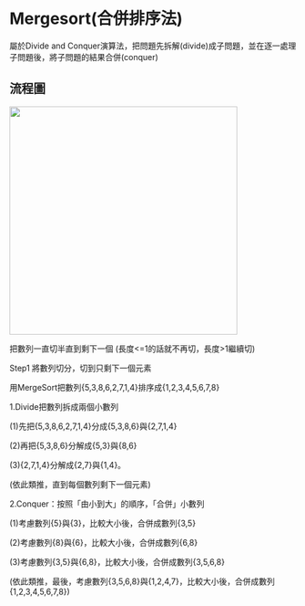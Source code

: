 
# Mergesort(合併排序法)

屬於Divide and Conquer演算法，把問題先拆解(divide)成子問題，並在逐一處理子問題後，將子問題的結果合併(conquer)

## 流程圖

<img src='https://github.com/JoyC14/notes/blob/master/img/MergeSort.png' height=400 weight=400>

把數列一直切半直到剩下一個
(長度<=1的話就不再切，長度>1繼續切)

Step1 將數列切分，切到只剩下一個元素


用MergeSort把數列{5,3,8,6,2,7,1,4}排序成{1,2,3,4,5,6,7,8}

1.Divide把數列拆成兩個小數列

(1)先把{5,3,8,6,2,7,1,4}分成{5,3,8,6}與{2,7,1,4}

(2)再把{5,3,8,6}分解成{5,3}與{8,6}

(3){2,7,1,4}分解成{2,7}與{1,4}。

(依此類推，直到每個數列剩下一個元素)

2.Conquer：按照「由小到大」的順序，「合併」小數列

(1)考慮數列{5}與{3}，比較大小後，合併成數列{3,5}

(2)考慮數列{8}與{6}，比較大小後，合併成數列{6,8}

(3)考慮數列{3,5}與{6,8}，比較大小後，合併成數列{3,5,6,8}

(依此類推，最後，考慮數列{3,5,6,8}與{1,2,4,7}，比較大小後，合併成數列{1,2,3,4,5,6,7,8})


